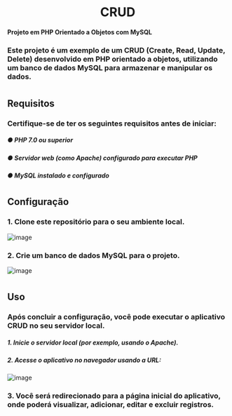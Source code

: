 # <h1 align="center"> CRUD  </h1>  
#### Projeto em PHP Orientado a Objetos com MySQL
### Este projeto é um exemplo de um CRUD (Create, Read, Update, Delete) desenvolvido em PHP orientado a objetos, utilizando um banco de dados MySQL para armazenar e manipular os dados.

#
## Requisitos
### Certifique-se de ter os seguintes requisitos antes de iniciar:
##### ● PHP 7.0 ou superior
##### ● Servidor web (como Apache) configurado para executar PHP
##### ● MySQL instalado e configurado

#
## Configuração
### 1. Clone este repositório para o seu ambiente local.
![image](https://github.com/diegosilvaas/CrudPHP/assets/122392637/27f10f72-6b17-48dc-873a-e3259bc773ae)

### 2. Crie um banco de dados MySQL para o projeto.
![image](https://github.com/diegosilvaas/CrudPHP/assets/122392637/1bb6587d-94c3-4c0b-a5f4-e902527f7062)

#
## Uso
### Após concluir a configuração, você pode executar o aplicativo CRUD no seu servidor local.

##### 1. Inicie o servidor local (por exemplo, usando o Apache).
##### 2. Acesse o aplicativo no navegador usando a URL:
![image](https://github.com/diegosilvaas/CrudPHP/assets/122392637/faa67f30-1da7-4c73-8ed9-0fd1d63e646d)

### 3. Você será redirecionado para a página inicial do aplicativo, onde poderá visualizar, adicionar, editar e excluir registros.



